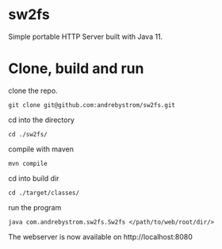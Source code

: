 # sw2fs
Simple portable HTTP Server built with Java 11.
# Clone, build and run
clone the repo.

    git clone git@github.com:andrebystrom/sw2fs.git

cd into the directory

    cd ./sw2fs/

compile with maven

    mvn compile

cd into build dir

    cd ./target/classes/

run the program

    java com.andrebystrom.sw2fs.Sw2fs </path/to/web/root/dir/>

The webserver is now available on http://localhost:8080